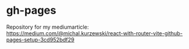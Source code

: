 # gh-pages
Repository for my mediumarticle:
https://medium.com/@michal.kurzewski/react-with-router-vite-github-pages-setup-3cd952bdf29
